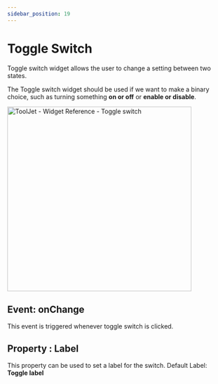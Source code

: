 ```yaml
---
sidebar_position: 19
---
```


# Toggle Switch

Toggle switch widget allows the user to change a setting between two states.

The Toggle switch widget should be used if we want to make a binary choice,
such as turning something **on or off** or **enable or disable**.

<img class="screenshot-full" src="/img/widgets/toggle-switch/toggle-switch.gif" alt="ToolJet - Widget Reference - Toggle switch" height="420"/>


## Event: onChange
This event is triggered whenever toggle switch is clicked.

## Property : Label
This property can be used to set a label for the switch.
Default Label: **Toggle label**
